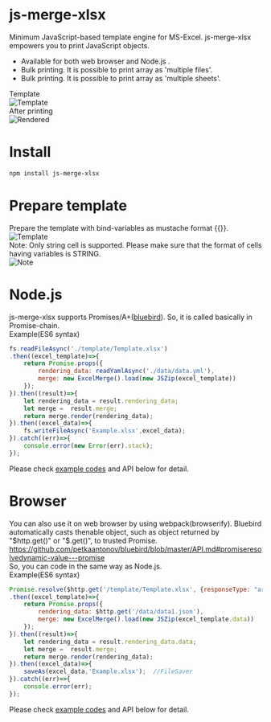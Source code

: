 # js-merge-xlsx  
Minimum JavaScript-based template engine for MS-Excel. js-merge-xlsx empowers you to print JavaScript objects.

- Available for both web browser and Node.js .
- Bulk printing. It is possible to print array as 'multiple files'. 
- Bulk printing. It is possible to print array as 'multiple sheets'. 

Template  
![Template](https://raw.githubusercontent.com/hagasatoshi/js-merge-xlsx/master/image/before2.png)  
After printing  
![Rendered](https://raw.githubusercontent.com/hagasatoshi/js-merge-xlsx/master/image/after.png)  

# Install
```bash
npm install js-merge-xlsx
```

# Prepare template  
Prepare the template with bind-variables as mustache format {{}}.
![Template](https://raw.githubusercontent.com/hagasatoshi/js-merge-xlsx/master/image/before2.png)  
Note: Only string cell is supported. Please make sure that the format of cells having variables is STRING.  
![Note](https://raw.githubusercontent.com/hagasatoshi/js-merge-xlsx/master/image/cell_format.png)

# Node.js  
js-merge-xlsx supports Promises/A+([bluebird](https://github.com/petkaantonov/bluebird)). So, it is called basically in Promise-chain.  
Example(ES6 syntax)  
```JavaScript
fs.readFileAsync('./template/Template.xlsx')
.then((excel_template)=>{
    return Promise.props({
        rendering_data: readYamlAsync('./data/data.yml'),
        merge: new ExcelMerge().load(new JSZip(excel_template))
    });
}).then((result)=>{
    let rendering_data = result.rendering_data;
    let merge =  result.merge;
    return merge.render(rendering_data);
}).then((excel_data)=>{
    fs.writeFileAsync('Example.xlsx',excel_data);
}).catch((err)=>{
    console.error(new Error(err).stack);
});
```

Please check [example codes](https://github.com/hagasatoshi/js-merge-xlsx/tree/master/example/1_node) and API below for detail.

# Browser  
You can also use it on web browser by using webpack(browserify). 
Bluebird automatically casts thenable object, such as object returned by "$http.get()" or "$.get()", to trusted Promise. https://github.com/petkaantonov/bluebird/blob/master/API.md#promiseresolvedynamic-value---promise  
So, you can code in the same way as Node.js.    
Example(ES6 syntax)  
```JavaScript
Promise.resolve($http.get('/template/Template.xlsx', {responseType: "arraybuffer"}))
.then((excel_template)=>{
    return Promise.props({
        rendering_data: $http.get('/data/data1.json'),
        merge: new ExcelMerge().load(new JSZip(excel_template.data))
    });
}).then((result)=>{
    let rendering_data = result.rendering_data.data;
    let merge =  result.merge;
    return merge.render(rendering_data);
}).then((excel_data)=>{
    saveAs(excel_data,'Example.xlsx');  //FileSaver
}).catch((err)=>{
    console.error(err);
});
```

Please check [example codes](https://github.com/hagasatoshi/js-merge-xlsx/tree/master/example/2_express) and API below for detail.
